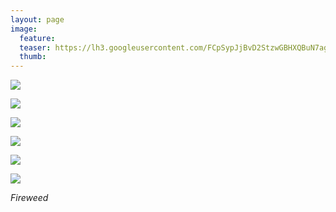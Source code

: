 ```yaml
---
layout: page
image:
  feature:
  teaser: https://lh3.googleusercontent.com/FCpSypJjBvD2StzwGBHXQBuN7agUGUU0FwQMwlSlXEI=w245
  thumb:
---
```


[![](https://lh3.googleusercontent.com/WRrEaqbwOQuPUg38AAmXUW2pEdKbPpVhHgRGkYYEBis=w800)](https://lh3.googleusercontent.com/WRrEaqbwOQuPUg38AAmXUW2pEdKbPpVhHgRGkYYEBis=s0)

[![](https://lh3.googleusercontent.com/cDKIJGnzsKaXXvUMRBEN-1ecaWIE-KLcdLBZqPmCqFc=w800)](https://lh3.googleusercontent.com/cDKIJGnzsKaXXvUMRBEN-1ecaWIE-KLcdLBZqPmCqFc=s0)

[![](https://lh3.googleusercontent.com/YVNSe335MnJ-nMFdc65Ge8wQFcgG0-OywOeCIFbzN5c=w800)](https://lh3.googleusercontent.com/YVNSe335MnJ-nMFdc65Ge8wQFcgG0-OywOeCIFbzN5c=s0)

[![](https://lh3.googleusercontent.com/tX2iqR5jrzIaq6EWSSSGgJPuYGMHuJTauW6ZHSdOyFc=w800)](https://lh3.googleusercontent.com/tX2iqR5jrzIaq6EWSSSGgJPuYGMHuJTauW6ZHSdOyFc=s0)

[![](https://lh3.googleusercontent.com/j4tOoOHmPARpnJ_hdnCHPj1KsQJv2RHwIqctVsAHfjo=w800)](https://lh3.googleusercontent.com/j4tOoOHmPARpnJ_hdnCHPj1KsQJv2RHwIqctVsAHfjo=s0)

[![](https://lh3.googleusercontent.com/DDgm4cYdEIZmakfBi-ymvOkuA_qL6tZuFcPmGJMcD1c=w800)](https://lh3.googleusercontent.com/DDgm4cYdEIZmakfBi-ymvOkuA_qL6tZuFcPmGJMcD1c=s0)

*Fireweed*
